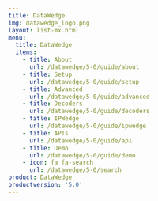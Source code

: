 ```yaml
---
title: DataWedge
img: datawedge_logo.png
layout: list-mx.html
menu:
  title: DataWedge
  items:
    - title: About
      url: /datawedge/5-0/guide/about
    - title: Setup
      url: /datawedge/5-0/guide/setup
    - title: Advanced
      url: /datawedge/5-0/guide/advanced
    - title: Decoders
      url: /datawedge/5-0/guide/decoders
    - title: IPWedge
      url: /datawedge/5-0/guide/ipwedge
    - title: APIs
      url: /datawedge/5-0/guide/api
    - title: Demo
      url: /datawedge/5-0/guide/demo
    - icon: fa fa-search
      url: /datawedge/5-0/search
product: DataWedge
productversion: '5.0'
---
```


